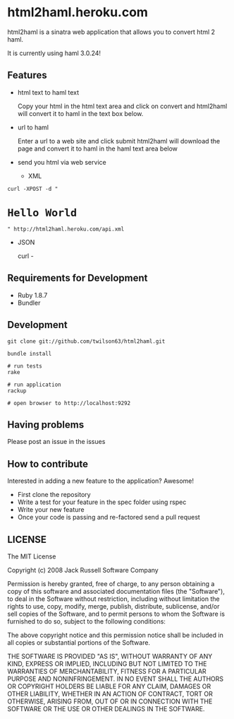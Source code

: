 # html2haml.heroku.com

html2haml is a sinatra web application that allows you to convert
html 2 haml.

It is currently using haml 3.0.24!

## Features
  
* html text to haml text
  
  Copy your html in the html text area and click on convert
  and html2haml will convert it to haml in the text box below.
  
* url to haml

  Enter a url to a web site and click submit
  html2haml will download the page and convert it to haml
  in the haml text area below
  
* send you html via web service

  - XML

<pre><code>curl -XPOST -d "<page><html><h1>Hello World</h1></html></page>" http://html2haml.heroku.com/api.xml</code></pre>

  - JSON
  
      curl -
## Requirements for Development

* Ruby 1.8.7
* Bundler

## Development

    git clone git://github.com/twilson63/html2haml.git
    
    bundle install
    
    # run tests
    rake
    
    # run application
    rackup
    
    # open browser to http://localhost:9292

## Having problems

Please post an issue in the issues

## How to contribute

Interested in adding a new feature to the application? Awesome!

* First clone the repository
* Write a test for your feature in the spec folder using rspec
* Write your new feature 
* Once your code is passing and re-factored send a pull request

## LICENSE

The MIT License

Copyright (c) 2008 Jack Russell Software Company

Permission is hereby granted, free of charge, to any person obtaining a copy
of this software and associated documentation files (the "Software"), to deal
in the Software without restriction, including without limitation the rights
to use, copy, modify, merge, publish, distribute, sublicense, and/or sell
copies of the Software, and to permit persons to whom the Software is
furnished to do so, subject to the following conditions:

The above copyright notice and this permission notice shall be included in
all copies or substantial portions of the Software.

THE SOFTWARE IS PROVIDED "AS IS", WITHOUT WARRANTY OF ANY KIND, EXPRESS OR
IMPLIED, INCLUDING BUT NOT LIMITED TO THE WARRANTIES OF MERCHANTABILITY,
FITNESS FOR A PARTICULAR PURPOSE AND NONINFRINGEMENT. IN NO EVENT SHALL THE
AUTHORS OR COPYRIGHT HOLDERS BE LIABLE FOR ANY CLAIM, DAMAGES OR OTHER
LIABILITY, WHETHER IN AN ACTION OF CONTRACT, TORT OR OTHERWISE, ARISING FROM,
OUT OF OR IN CONNECTION WITH THE SOFTWARE OR THE USE OR OTHER DEALINGS IN
THE SOFTWARE.